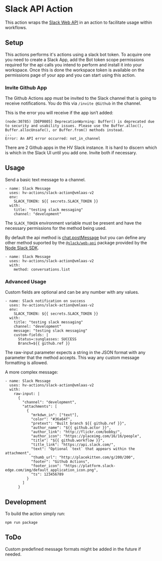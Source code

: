 # Slack API Action
This action wraps the [Slack Web API](https://api.slack.com/web) in an action to facilitate usage within workflows.

## Setup
This actions performs it's actions using a slack bot token. To acquire one you need to create a Slack App, add the Bot token scope permissions required for the api calls you intend to perform and install it into your workspace. Once this is done the workspace token is available on the permissions page of your app and you can start using this action. 

### Invite Github App

The Github Actions app must be invited to the Slack channel that is going to receive notifications. You do this  via `/invite @Github` in the channel. 

This is the error you will receive if the app isn’t added:

```
(node:30785) [DEP0005] DeprecationWarning: Buffer() is deprecated due to security and usability issues. Please use the Buffer.alloc(), Buffer.allocUnsafe(), or Buffer.from() methods instead.
...
Error: An API error occurred: not_in_channel
```

There are 2 Github apps in the HV Slack instance. It is hard to discern which is which in the Slack UI until you add one. Invite both if necessary.

## Usage
Send a basic text message to a channel.
```
- name: Slack Message                     
  uses: hv-actions/slack-action@vmlaas-v2
  env:
    SLACK_TOKEN: ${{ secrets.SLACK_TOKEN }}   
  with:
    title: "testing slack messaging"
    channel: "development"
```

The `SLACK_TOKEN` environment variable must be present and have the necessary permissions for the method being used.

By default the api method is [chat.postMessage](https://api.slack.com/methods/chat.postMessage) but you can define any other method suported by the [`@slack/web-api`](https://slack.dev/node-slack-sdk/web-api) package provided by the [Node Slack SDK](https://slack.dev/node-slack-sdk/).

```
- name: Slack Message                     
  uses: hv-actions/slack-action@vmlaas-v2   
  with:
    method: conversations.list
```

### Advanced Usage
Custom fields are optional and can be any number with any values.
```
- name: Slack notification on success
  uses: hv-actions/slack-action@vmlaas-v2
  env:
    SLACK_TOKEN: ${{ secrets.SLACK_TOKEN }}
  with:
    title: "testing slack messaging"
    channel: "development"
    message: "testing slack messaging"
    custom-fields: |
      Status=:sunglasses: SUCCESS
      Branch=${{ github.ref }}
```

The raw-input parameter expects a string in the JSON format with any parameter that the method accepts. This way any custom message formatting is allowed.

A more complex message:
```
- name: Slack Message                     
  uses: hv-actions/slack-action@vmlaas-v2   
  with:
    raw-input: |
      {
        "channel": "development",
        "attachments": [
          {
            "mrkdwn_in": ["text"],
            "color": "#36a64f",
            "pretext": "Built branch ${{ github.ref }}",
            "author_name": "${{ github.actor }}",
            "author_link": "http://flickr.com/bobby/",
            "author_icon": "https://placeimg.com/16/16/people",
            "title": "${{ github.workflow }}",
            "title_link": "https://api.slack.com/",
            "text": "Optional `text` that appears within the attachment",
            "thumb_url": "http://placekitten.com/g/200/200",
            "footer": "Github Actions",
            "footer_icon": "https://platform.slack-edge.com/img/default_application_icon.png",
            "ts": 123456789
          }
        ]
      }
```

## Development
To build the action simply run:
```
npm run package
```

## ToDo
Custom predefined message formats might be added in the future if needed. 